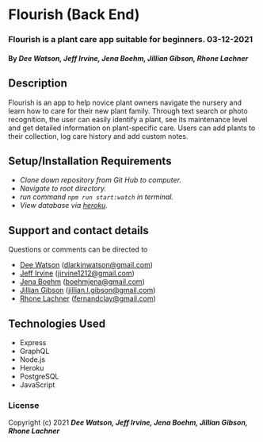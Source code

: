 # Flourish (Back End)


### Flourish is a plant care app suitable for beginners. 03-12-2021

#### By _**Dee Watson, Jeff Irvine, Jena Boehm, Jillian Gibson, Rhone Lachner**_


## Description
Flourish is an app to help novice plant owners navigate the nursery and learn how to care for their new plant family. Through text search or photo recognition, the user can easily identify a plant, see its maintenance level and get detailed information on plant-specific care. Users can add plants to their collection, log care history and add custom notes.

## Setup/Installation Requirements

* _Clone down repository from Git Hub to computer._
* _Navigate to root directory._
* _run command `npm run start:watch` in terminal._
* _View database via [heroku](https://flourish-main-production.herokuapp.com/graphql)._

## Support and contact details

Questions or comments can be directed to 
- [Dee Watson](https://www.linkedin.com/in/dl-watson/) (dlarkinwatson@gmail.com)
- [Jeff Irvine](https://www.linkedin.com/in/irvinejeff/) (jirvine1212@gmail.com)
- [Jena Boehm](https://www.linkedin.com/in/jenaboehm/) (boehmjena@gmail.com)
- [Jillian Gibson](https://www.linkedin.com/in/jillianlg/) (jillian.l.gibson@gmail.com)
- [Rhone Lachner](https://www.linkedin.com/in/rhonelachner/) (fernandclay@gmail.com) 

## Technologies Used
* Express
* GraphQL
* Node.js
* Heroku
* PostgreSQL
* JavaScript

### License

Copyright (c) 2021 **_Dee Watson, Jeff Irvine, Jena Boehm, Jillian Gibson, Rhone Lachner_**
